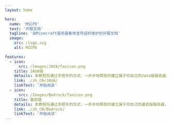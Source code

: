 ```yaml
---
layout: home

hero:
  name: 'MSCPO'
  text: '开服文档'
  tagline: '由Minecraft服务器集体宣传组织维护的开服文档'
  image:
    src: /logo.svg
    alt: MSCPO

features:
  - icon:
      src: /Images/JAVA/favicon.png
    title: JAVA端
    details: 本教程将通过手把手的方式，一步步地帮助你建立属于你自己的Java版服务器。
    link: ./zh_CN/JAVA/
    linkText: '开始阅读'
  - icon:
      src: /Images/Bedrock/favicon.png
    title: 基岩端
    details: 本教程将通过手把手的方式，一步步地帮助你建立属于你自己的基岩版服务器。
    link: ./zh_CN/Bedrock/
    linkText: '开始阅读'
---
```

